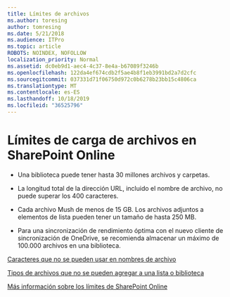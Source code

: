 ```yaml
---
title: Límites de archivos
ms.author: toresing
author: tomresing
ms.date: 5/21/2018
ms.audience: ITPro
ms.topic: article
ROBOTS: NOINDEX, NOFOLLOW
localization_priority: Normal
ms.assetid: dc0eb9d1-aec4-4c37-8e4a-b67089f3246b
ms.openlocfilehash: 122da4ef674cdb2f5ae4b8f1eb3991bd2a7d2cfc
ms.sourcegitcommit: 037331d71f06750d972c0b6278b23bb15c4806ca
ms.translationtype: MT
ms.contentlocale: es-ES
ms.lasthandoff: 10/18/2019
ms.locfileid: "36525796"
---
```

# <a name="file-upload-limits-in-sharepoint-online"></a>Límites de carga de archivos en SharePoint Online

- Una biblioteca puede tener hasta 30 millones archivos y carpetas.
    
- La longitud total de la dirección URL, incluido el nombre de archivo, no puede superar los 400 caracteres.
    
- Cada archivo Mush de menos de 15 GB. Los archivos adjuntos a elementos de lista pueden tener un tamaño de hasta 250 MB.
    
- Para una sincronización de rendimiento óptima con el nuevo cliente de sincronización de OneDrive, se recomienda almacenar un máximo de 100.000 archivos en una biblioteca. 
    
[Caracteres que no se pueden usar en nombres de archivo](https://go.microsoft.com/fwlink/?linkid=866430)
  
[Tipos de archivos que no se pueden agregar a una lista o biblioteca](https://go.microsoft.com/fwlink/?linkid=273757)
  
[Más información sobre los límites de SharePoint Online](https://go.microsoft.com/fwlink/?linkid=271273)
  

